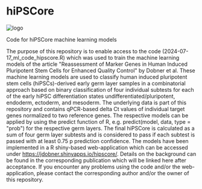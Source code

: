 # hiPSCore
![logo](https://github.com/user-attachments/assets/9895ad83-a4f3-48b6-839f-2396e7de61b3)

Code for hiPSCore machine learning models

The purpose of this repository is to enable access to the code (2024-07-17_ml_code_hipscore.R) which was used to train the machine learning models of the article "Reassessment of Marker Genes in Human Induced Pluripotent Stem Cells for Enhanced Quality Control" by Dobner et al.
These machine learning models are used to classify human induced pluripotent stem cells (hiPSCs)-derived early germ layer samples in a combinatorial approach based on binary classification of four individual subtests for each of the early hiPSC differentiation states undifferentiated/pluripotent, endoderm, ectoderm, and mesoderm. 
The underlying data is part of this repository and contains qPCR-based delta Ct values of individual target genes normalized to two reference genes.
The respective models can be applied by using the predict function of R, e.g. predict(model, data, type = "prob") for the respective germ layers. The final hiPSCore is calculated as a sum of four germ layer subtests and is considered to pass if each subtest is passed with at least 0.75 p prediction confidence.
The models have been implemented in a R shiny-based web-application which can be accessed under https://jdobner.shinyapps.io/hipscore/.
Details on the background can be found in the corresponding publication which will be linked here after acceptance.
If you encounter any problems using the code and/or the web-application, please contact the corresponding author and/or the owner of this repository.
